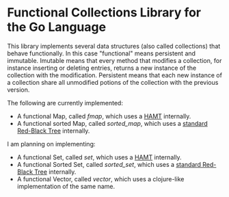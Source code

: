 Functional Collections Library for the Go Language
==================================================

This library implements several data structures (also called collections)
that behave functionally. In this case "functional" means persistent and
immutable. Imutable means that every method that modifies a collection, for
instance inserting or deleting entries, returns a new instance of the
collection with the modification. Persistent means that each new instance of
a collection share all unmodified potions of the collection with the previous
version.

The following are currently implemented:

* A functional Map, called _fmap_, which uses a [HAMT][1] internally.
* A functional sorted Map, called _sorted_map_, which uses a [standard Red-Black Tree][2] internally.

I am planning on implementing:

* A functional Set, called _set_, which uses a [HAMT][1] internally.
* A functional Sorted Set, called _sorted_set_, which uses a [standard Red-Black Tree][2] internally.
* A functional Vector, called _vector_, which uses a clojure-like implementation of the same name.

[1]:https://en.wikipedia.org/wiki/Hash_array_mapped_trie
[2]:https://en.wikipedia.org/wiki/Red%E2%80%93black_tree
